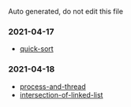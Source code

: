 Auto generated, do not edit this file 

### 2021-04-17
- [quick-sort](https://github.com/SmartKeyerror/Snorlax/blob/master/daily-attendance/algorithm/2021-04-17-quick-sort.cpp)

### 2021-04-18
- [process-and-thread](https://github.com/SmartKeyerror/Snorlax/blob/master/daily-attendance/os/2021-04-18-process-and-thread.md)
- [intersection-of-linked-list](https://github.com/SmartKeyerror/Snorlax/blob/master/daily-attendance/algorithm/2021-04-18-intersection-of-linked-list.cpp)

